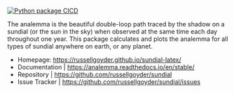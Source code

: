 
[![Python package CICD](https://github.com/russellgoyder/sundial/actions/workflows/publish-to-pypi.yml/badge.svg)](https://github.com/russellgoyder/sundial/actions/workflows/publish-to-pypi.yml)

The analemma is the beautiful double-loop path traced by the shadow on a sundial (or the sun in the sky) when observed at the same time each day throughout one year. This package calculates and plots the analemma for all types of sundial anywhere on earth, or any planet.

 * Homepage: https://russellgoyder.github.io/sundial-latex/
 * Documentation | https://analemma.readthedocs.io/en/stable/
 * Repository | https://github.com/russellgoyder/sundial
 * Issue Tracker | https://github.com/russellgoyder/sundial/issues
